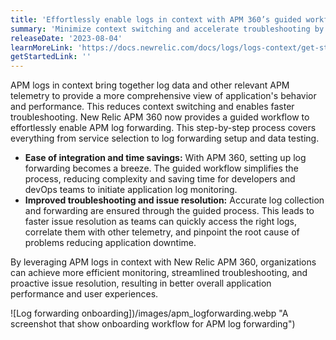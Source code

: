 ```yaml
---
title: 'Effortlessly enable logs in context with APM 360’s guided workflow for log forwarding'
summary: 'Minimize context switching and accelerate troubleshooting by effortlessly enabling APM log forwarding. '
releaseDate: '2023-08-04'
learnMoreLink: 'https://docs.newrelic.com/docs/logs/logs-context/get-started-logs-context/#response-time-example'
getStartedLink: ''
---
```


APM logs in context bring together log data and other relevant APM telemetry to provide a more comprehensive view of application's behavior and performance. This reduces context switching and enables faster troubleshooting. New Relic APM 360 now provides a guided workflow to effortlessly enable APM log forwarding. This step-by-step process covers everything from service selection to log forwarding setup and data testing.

- **Ease of integration and time savings:** With APM 360, setting up log forwarding becomes a breeze. The guided workflow simplifies the process, reducing complexity and saving time for developers and devOps teams to initiate application log monitoring.
- **Improved troubleshooting and issue resolution:** Accurate log collection and forwarding are ensured through the guided process. This leads to faster issue resolution as teams can quickly access the right logs, correlate them with other telemetry, and pinpoint the root cause of problems reducing application downtime.

By leveraging APM logs in context with New Relic APM 360, organizations can achieve more efficient monitoring, streamlined troubleshooting, and proactive issue resolution, resulting in better overall application performance and user experiences.

![Log forwarding onboarding])/images/apm_logforwarding.webp "A screenshot that show onboarding workflow for APM log forwarding")
